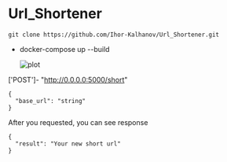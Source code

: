 # Url_Shortener

 ```
 git clone https://github.com/Ihor-Kalhanov/Url_Shortener.git
````

- docker-compose up --build 

  
  
  ![plot](main.png)


['POST']- "http://0.0.0.0:5000/short"


```
{
  "base_url": "string"
}

````
After you requested, you can see response
```
{
  "result": "Your new short url"
}

